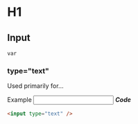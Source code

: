 # H1

## Input

`var`

### type="text"

Used primarily for...

Example
<input type="text">
**_Code_**

```html
<input type="text" />
```
